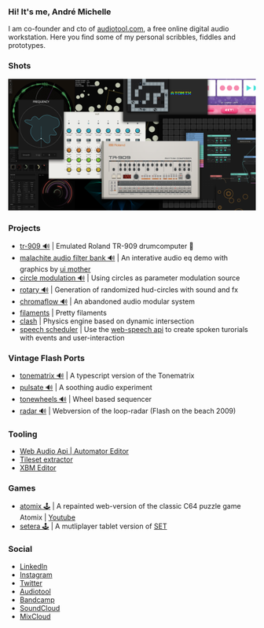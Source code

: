 ### Hi! It's me, André Michelle

I am co-founder and cto of [audiotool.com](https://audiotool.com), a free online digital audio workstation.
Here you find some of my personal scribbles, fiddles and prototypes.

### Shots
![alt works](works.png)

### Projects
* [tr-909 🔊](https://github.com/andremichelle/tr-909) | Emulated Roland TR-909 drumcomputer 🧨 
* [malachite audio filter bank 🔊](https://github.com/andremichelle/malachite) | An interative audio eq demo with graphics by [ui mother](https://uimother.com/)
* [circle modulation 🔊](https://github.com/andremichelle/circle-modulation) | Using circles as parameter modulation source
* [rotary 🔊](https://github.com/andremichelle/rotary) | Generation of randomized hud-circles with sound and fx
* [chromaflow 🔊](https://github.com/andremichelle/chromaflow) | An abandoned audio modular system
* [filaments](https://github.com/andremichelle/filaments) | Pretty filaments
* [clash](https://github.com/andremichelle/clash) | Physics engine based on dynamic intersection
* [speech scheduler](https://github.com/andremichelle/speech-scheduler) | Use the [web-speech api](https://developer.mozilla.org/en-US/docs/Web/API/Web_Speech_API) to create spoken turorials with events and user-interaction

### Vintage Flash Ports
* [tonematrix 🔊](https://github.com/andremichelle/tonematrix) | A typescript version of the Tonematrix
* [pulsate 🔊](https://github.com/andremichelle/pulsate) | A soothing audio experiment
* [tonewheels 🔊](https://github.com/andremichelle/tonewheels) | Wheel based sequencer
* [radar 🔊](https://github.com/andremichelle/radar) | Webversion of the loop-radar (Flash on the beach 2009)

### Tooling
* [Web Audio Api | Automator Editor](https://github.com/andremichelle/web-audio-api-automator)
* [Tileset extractor](https://github.com/andremichelle/platforms)
* [XBM Editor](https://andremichelle.github.io/xbm-editor/)

### Games
* [atomix 🕹](https://github.com/andremichelle/filaments) | A repainted web-version of the classic C64 puzzle game Atomix | [Youtube](https://www.youtube.com/watch?v=Tgn_2__t9_Y)
* [setera 🕹](https://github.com/andremichelle/setara) | A mutliplayer tablet version of [SET](https://en.wikipedia.org/wiki/Set_(card_game))

### Social
* [LinkedIn](https://www.linkedin.com/in/andremichelle/)
* [Instagram](https://www.instagram.com/ndrmch2l/)
* [Twitter](https://twitter.com/andremichelle)
* [Audiotool](https://www.audiotool.com/user/andremichelle/)
* [Bandcamp](https://andremichelle.bandcamp.com/)
* [SoundCloud](https://soundcloud.com/andremichelle)
* [MixCloud](https://www.mixcloud.com/AndreMichelle/)
